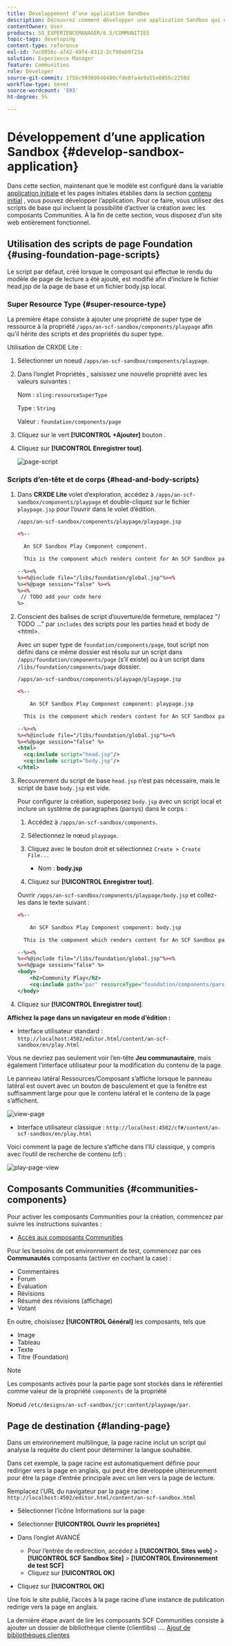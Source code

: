 ```yaml
---
title: Développement d’une application Sandbox
description: Découvrez comment développer une application Sandbox qui utilise des scripts de base et inclut la possibilité d’activer la création avec des composants Communities.
contentOwner: User
products: SG_EXPERIENCEMANAGER/6.5/COMMUNITIES
topic-tags: developing
content-type: reference
exl-id: 7ac0056c-a742-49f4-8312-2cf90ab9f23a
solution: Experience Manager
feature: Communities
role: Developer
source-git-commit: 1f56c99980846400cfde8fa4e9a55e885bc2258d
workflow-type: tm+mt
source-wordcount: '593'
ht-degree: 5%

---
```


# Développement d’une application Sandbox  {#develop-sandbox-application}

Dans cette section, maintenant que le modèle est configuré dans la variable [application initiale](initial-app.md) et les pages initiales établies dans la section [contenu initial](initial-content.md) , vous pouvez développer l’application. Pour ce faire, vous utilisez des scripts de base qui incluent la possibilité d’activer la création avec les composants Communities. À la fin de cette section, vous disposez d’un site web entièrement fonctionnel.

## Utilisation des scripts de page Foundation {#using-foundation-page-scripts}

Le script par défaut, créé lorsque le composant qui effectue le rendu du modèle de page de lecture a été ajouté, est modifié afin d’inclure le fichier head.jsp de la page de base et un fichier body.jsp local.

### Super Resource Type {#super-resource-type}

La première étape consiste à ajouter une propriété de super type de ressource à la propriété `/apps/an-scf-sandbox/components/playpage` afin qu’il hérite des scripts et des propriétés du super type.

Utilisation de CRXDE Lite :

1. Sélectionner un noeud `/apps/an-scf-sandbox/components/playpage`.
1. Dans l’onglet Propriétés , saisissez une nouvelle propriété avec les valeurs suivantes :

   Nom : `sling:resourceSuperType`

   Type : `String`

   Valeur : `foundation/components/page`

1. Cliquez sur le vert **[!UICONTROL +Ajouter]** bouton .
1. Cliquez sur **[!UICONTROL Enregistrer tout]**.

   ![page-script](assets/page-script.png)

### Scripts d’en-tête et de corps {#head-and-body-scripts}

1. Dans **CRXDE Lite** volet d’exploration, accédez à `/apps/an-scf-sandbox/components/playpage` et double-cliquez sur le fichier `playpage.jsp` pour l’ouvrir dans le volet d’édition.

   `/apps/an-scf-sandbox/components/playpage/playpage.jsp`

   ```xml
   <%--
   
     An SCF Sandbox Play Component component.
   
     This is the component which renders content for An SCF Sandbox page.
   
   --%><%
   %><%@include file="/libs/foundation/global.jsp"%><%
   %><%@page session="false" %><%
   %><%
    // TODO add your code here
   %>
   ```

1. Conscient des balises de script d’ouverture/de fermeture, remplacez &quot;/ TODO ...&quot; par `includes` des scripts pour les parties head et body de &lt;html>.

   Avec un super type de `foundation/components/page`, tout script non défini dans ce même dossier est résolu sur un script dans `/apps/foundation/components/page` (s’il existe) ou à un script dans `/libs/foundation/components/page` dossier.

   `/apps/an-scf-sandbox/components/playpage/playpage.jsp`

   ```xml
   <%--
   
       An SCF Sandbox Play Component component: playpage.jsp
   
     This is the component which renders content for An SCF Sandbox page.
   
   --%><%
   %><%@include file="/libs/foundation/global.jsp"%><%
   %><%@page session="false" %>
   <html>
     <cq:include script="head.jsp"/>
     <cq:include script="body.jsp"/>
   </html>
   ```

1. Recouvrement du script de base `head.jsp` n’est pas nécessaire, mais le script de base `body.jsp` est vide.

   Pour configurer la création, superposez `body.jsp` avec un script local et inclure un système de paragraphes (parsys) dans le corps :

   1. Accédez à `/apps/an-scf-sandbox/components`.
   1. Sélectionnez le nœud `playpage`.
   1. Cliquez avec le bouton droit et sélectionnez `Create > Create File...`

      * Nom : **body.jsp**

   1. Cliquez sur **[!UICONTROL Enregistrer tout]**.

   Ouvrir `/apps/an-scf-sandbox/components/playpage/body.jsp` et collez-les dans le texte suivant :

   ```xml
   <%--
   
       An SCF Sandbox Play Component component: body.jsp
   
     This is the component which renders content for An SCF Sandbox page.
   
   --%><%
   %><%@include file="/libs/foundation/global.jsp"%><%
   %><%@page session="false" %>
   <body>
       <h2>Community Play</h2>
       <cq:include path="par" resourceType="foundation/components/parsys" />
   </body>
   ```

1. Cliquez sur **[!UICONTROL Enregistrer tout]**.

**Affichez la page dans un navigateur en mode d’édition :**

* Interface utilisateur standard : `http://localhost:4502/editor.html/content/an-scf-sandbox/en/play.html`

Vous ne devriez pas seulement voir l’en-tête **Jeu communautaire**, mais également l’interface utilisateur pour la modification du contenu de la page.

Le panneau latéral Ressources/Composant s’affiche lorsque le panneau latéral est ouvert avec un bouton de basculement et que la fenêtre est suffisamment large pour que le contenu latéral et le contenu de la page s’affichent.

![view-page](assets/view-page.png)

* Interface utilisateur classique : `http://localhost:4502/cf#/content/an-scf-sandbox/en/play.html`

Voici comment la page de lecture s’affiche dans l’IU classique, y compris avec l’outil de recherche de contenu (cf) :

![play-page-view](assets/play-page-view.png)

## Composants Communities {#communities-components}

Pour activer les composants Communities pour la création, commencez par suivre les instructions suivantes :

* [Accès aux composants Communities](basics.md#accessing-communities-components)

Pour les besoins de cet environnement de test, commencez par ces **Communautés** composants (activer en cochant la case) :

* Commentaires
* Forum
* Évaluation
* Révisions
* Résumé des révisions (affichage)
* Votant

En outre, choisissez **[!UICONTROL Général]** les composants, tels que

* Image
* Tableau
* Texte
* Titre (Foundation)

>[!NOTE]
>
>Les composants activés pour la partie page sont stockés dans le référentiel comme valeur de la propriété `components` de la propriété
>
>Noeud `/etc/designs/an-scf-sandbox/jcr:content/playpage/par`.

## Page de destination {#landing-page}

Dans un environnement multilingue, la page racine inclut un script qui analyse la requête du client pour déterminer la langue souhaitée.

Dans cet exemple, la page racine est automatiquement définie pour rediriger vers la page en anglais, qui peut être développée ultérieurement pour être la page d’entrée principale avec un lien vers la page de lecture.

Remplacez l’URL du navigateur par la page racine : `http://localhost:4502/editor.html/content/an-scf-sandbox.html`

* Sélectionner l’icône Informations sur la page
* Sélectionner **[!UICONTROL Ouvrir les propriétés]**
* Dans l’onglet AVANCÉ

   * Pour l’entrée de redirection, accédez à **[!UICONTROL Sites web]** > **[!UICONTROL SCF Sandbox Site]** > **[!UICONTROL Environnement de test SCF]**
   * Cliquez sur **[!UICONTROL OK]**

* Cliquez sur **[!UICONTROL OK]**

Une fois le site publié, l’accès à la page racine d’une instance de publication redirige vers la page en anglais.

La dernière étape avant de lire les composants SCF Communities consiste à ajouter un dossier de bibliothèque cliente (clientlibs) .... [Ajout de bibliothèques clientes](add-clientlibs.md)
